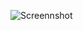 ![Screennshot](https://github.com/MarkTheBoy/Omnifood/assets/146758649/0cea7e09-0828-46fc-8a0e-26106b3c5a57)
